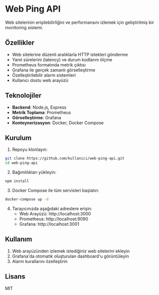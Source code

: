# Web Ping API

Web sitelerinin erişilebilirliğini ve performansını izlemek için geliştirilmiş bir monitoring sistemi.

## Özellikler

- Web sitelerine düzenli aralıklarla HTTP istekleri gönderme
- Yanıt sürelerini (latency) ve durum kodlarını ölçme
- Prometheus formatında metrik çıktısı
- Grafana ile gerçek zamanlı görselleştirme
- Özelleştirilebilir alarm sistemleri
- Kullanıcı dostu web arayüzü

## Teknolojiler

- **Backend**: Node.js, Express
- **Metrik Toplama**: Prometheus
- **Görselleştirme**: Grafana
- **Konteynerizasyon**: Docker, Docker Compose

## Kurulum

1. Repoyu klonlayın:
```bash
git clone https://github.com/kullanici/web-ping-api.git
cd web-ping-api
```

2. Bağımlılıkları yükleyin:
```bash
npm install
```

3. Docker Compose ile tüm servisleri başlatın:
```bash
docker-compose up -d
```

4. Tarayıcınızda aşağıdaki adreslere erişin:
   - Web Arayüzü: http://localhost:3000
   - Prometheus: http://localhost:9090
   - Grafana: http://localhost:3001

## Kullanım

1. Web arayüzünden izlemek istediğiniz web sitelerini ekleyin
2. Grafana'da otomatik oluşturulan dashboard'u görüntüleyin
3. Alarm kurallarını özelleştirin

## Lisans

MIT
